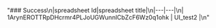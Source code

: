 "### Success\n|spreadsheet Id|spreadsheet title|\n|---|---|\n| 1ArynEROTTRpDHcrmr4PLJoUGWunnlCbZcF6Wz0q1ohk | UI_test2 |\n"